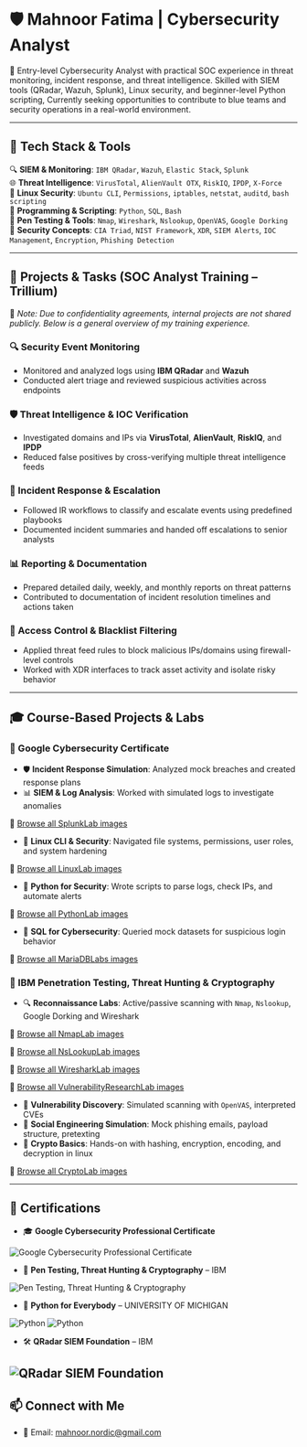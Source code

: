 # 🛡️ Mahnoor Fatima | Cybersecurity Analyst

🎯 Entry-level Cybersecurity Analyst with practical SOC experience in threat monitoring, incident response, and threat intelligence. Skilled with SIEM tools (QRadar, Wazuh, Splunk), Linux security, and beginner-level Python scripting, Currently seeking opportunities to contribute to blue teams and security operations in a real-world environment.

---

## 🧰 Tech Stack & Tools

🔍 **SIEM & Monitoring**: `IBM QRadar`, `Wazuh`, `Elastic Stack`, `Splunk`  
🌐 **Threat Intelligence**: `VirusTotal`, `AlienVault OTX`, `RiskIQ`, `IPDP`, `X-Force`  
🐧 **Linux Security**: `Ubuntu CLI`, `Permissions`, `iptables`, `netstat`, `auditd`, `bash scripting`  
🐍 **Programming & Scripting**: `Python`, `SQL`, `Bash`  
🧪 **Pen Testing & Tools**: `Nmap`, `Wireshark`, `Nslookup`, `OpenVAS`, `Google Dorking`  
🔐 **Security Concepts**: `CIA Triad`, `NIST Framework`, `XDR`, `SIEM Alerts`, `IOC Management`, `Encryption`, `Phishing Detection`

---

## 📂 Projects & Tasks (SOC Analyst Training – Trillium)

🔐 *Note: Due to confidentiality agreements, internal projects are not shared publicly. Below is a general overview of my training experience.*

### 🔍 Security Event Monitoring
- Monitored and analyzed logs using **IBM QRadar** and **Wazuh**
- Conducted alert triage and reviewed suspicious activities across endpoints

### 🛡️ Threat Intelligence & IOC Verification
- Investigated domains and IPs via **VirusTotal**, **AlienVault**, **RiskIQ**, and **IPDP**
- Reduced false positives by cross-verifying multiple threat intelligence feeds

### 🚨 Incident Response & Escalation
- Followed IR workflows to classify and escalate events using predefined playbooks
- Documented incident summaries and handed off escalations to senior analysts

### 📊 Reporting & Documentation
- Prepared detailed daily, weekly, and monthly reports on threat patterns
- Contributed to documentation of incident resolution timelines and actions taken

### 🔐 Access Control & Blacklist Filtering
- Applied threat feed rules to block malicious IPs/domains using firewall-level controls
- Worked with XDR interfaces to track asset activity and isolate risky behavior

---

## 🎓 Course-Based Projects & Labs

### 📘 Google Cybersecurity Certificate 

- 🛡️ **Incident Response Simulation**: Analyzed mock breaches and created response plans
- 📊 **SIEM & Log Analysis**: Worked with simulated logs to investigate anomalies

📁 [Browse all SplunkLab images](./img/SplunkLab/)
- 🐧 **Linux CLI & Security**: Navigated file systems, permissions, user roles, and system hardening

📁 [Browse all LinuxLab images](./LinuxLab/)
- 🐍 **Python for Security**: Wrote scripts to parse logs, check IPs, and automate alerts
 
📁 [Browse all PythonLab images](./img/PythonLab/)
- 🧮 **SQL for Cybersecurity**: Queried mock datasets for suspicious login behavior

📁 [Browse all MariaDBLabs images](./img/MariaDBLabs/)
### 🧪 IBM Penetration Testing, Threat Hunting & Cryptography 

- 🔍 **Reconnaissance Labs**: Active/passive scanning with `Nmap`, `Nslookup`, Google Dorking and Wireshark

📁 [Browse all NmapLab images](./img/NmapLab/)

📁 [Browse all NsLookupLab images](./img/NsLookupLabs/)

📁 [Browse all WiresharkLab images](./img/WiresharkLab/)

📁 [Browse all VulnerabilityResearchLab images](./img/VulnerabilityResearchLabs/)

- 🐛 **Vulnerability Discovery**: Simulated scanning with `OpenVAS`, interpreted CVEs
- 🎯 **Social Engineering Simulation**: Mock phishing emails, payload structure, pretexting
- 🔐 **Crypto Basics**: Hands-on with hashing, encryption, encoding, and decryption in linux

📁 [Browse all CryptoLab images](./img/CryptoLab/)

---

## 🏅 Certifications

- 🎓 **Google Cybersecurity Professional Certificate**


![Google Cybersecurity Professional Certificate](./certificate/Google_Cybersecurity_Certificate.png)



- 🧠 **Pen Testing, Threat Hunting & Cryptography** – 
IBM


![Pen Testing, Threat Hunting & Cryptography](./certificate/IBM_Pentest_Certificate.png)



- 🐍 **Python for Everybody** – UNIVERSITY OF MICHIGAN

![Python](./certificate/Python_Programming.png)
![Python](./certificate/Python_Data_Structures.png)

- 🛠️ **QRadar SIEM Foundation** – IBM

![QRadar SIEM Foundation](./certificate/IBM_Qradar_Certificate.png)
---

## 📫 Connect with Me

- 📧 Email: [mahnoor.nordic@gmail.com](mailto:mahnoor.nordic@gmail.com)


